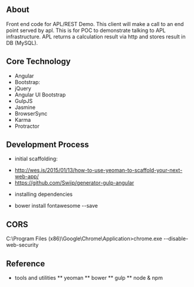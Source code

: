 ## About

Front end code for APL/REST Demo. This client will make a call to an end point served by apl. 
This is for POC to demonstrate talking to APL infrastructure. APL returns a calculation result via http and stores 
result in DB (MySQL).


## Core Technology
- Angular
- Bootstrap: 
- jQuery
- Angular UI Bootstrap
- GulpJS
- Jasmine
- BrowserSync
- Karma
- Protractor

## Development Process
* initial scaffolding: 
- http://wes.is/2015/01/13/how-to-use-yeoman-to-scaffold-your-next-web-app/
- https://github.com/Swiip/generator-gulp-angular

* installing dependencies
- bower install fontawesome --save


## CORS

C:\Program Files (x86)\Google\Chrome\Application>chrome.exe --disable-web-security


## Reference

* tools and utilities
** yeoman
** bower
** gulp
** node & npm
